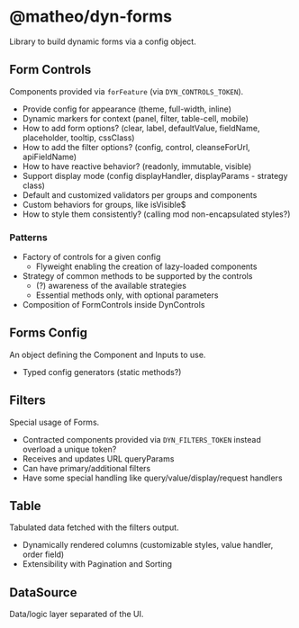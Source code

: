 # @matheo/dyn-forms

Library to build dynamic forms via a config object.

## Form Controls

Components provided via `forFeature` (via `DYN_CONTROLS_TOKEN`).

- Provide config for appearance (theme, full-width, inline)
- Dynamic markers for context (panel, filter, table-cell, mobile)
- How to add form options? (clear, label, defaultValue, fieldName, placeholder, tooltip, cssClass)
- How to add the filter options? (config, control, cleanseForUrl, apiFieldName)
- How to have reactive behavior? (readonly, immutable, visible)
- Support display mode (config displayHandler, displayParams - strategy class)
- Default and customized validators per groups and components
- Custom behaviors for groups, like isVisible$
- How to style them consistently? (calling mod non-encapsulated styles?)

### Patterns

- Factory of controls for a given config
  - Flyweight enabling the creation of lazy-loaded components
- Strategy of common methods to be supported by the controls
  - (?) awareness of the available strategies
  - Essential methods only, with optional parameters
- Composition of FormControls inside DynControls

## Forms Config

An object defining the Component and Inputs to use.

- Typed config generators (static methods?)

## Filters

Special usage of Forms.

- Contracted components provided via `DYN_FILTERS_TOKEN` instead overload a unique token?
- Receives and updates URL queryParams
- Can have primary/additional filters
- Have some special handling like query/value/display/request handlers

## Table

Tabulated data fetched with the filters output.

- Dynamically rendered columns (customizable styles, value handler, order field)
- Extensibility with Pagination and Sorting

## DataSource

Data/logic layer separated of the UI.
